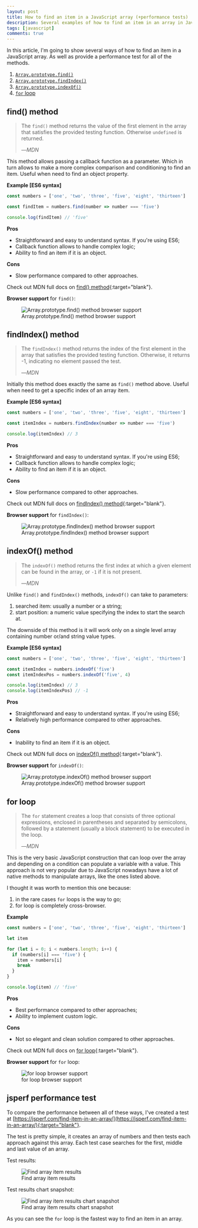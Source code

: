 ```yaml
---
layout: post
title: How to find an item in a JavaScript array (+performance tests)
description: Several examples of how to find an item in an array in JavaScript with performace tests
tags: [javascript]
comments: true
---
```


In this article, I'm going to show several ways of how to find an item in a JavaScript array. As well as provide a performance test for all of the methods.

1. [`Array.prototype.find()`](#find-method)
2. [`Array.prototype.findIndex()`](#findindex-method)
3. [`Array.prototype.indexOf()`](#indexof-method)
4. [`for` loop](#for-loop)

## find() method
> The `find()` method returns the value of the first element in the array that satisfies the provided testing function. Otherwise `undefined` is returned.
>
>&mdash;<cite>MDN</cite>

This method allows passing a callback function as a parameter. Which in turn allows to make a more complex comparison and conditioning to find an item. Useful when need to find an object property.

**Example [ES6 syntax]**
```javascript
const numbers = ['one', 'two', 'three', 'five', 'eight', 'thirteen']

const findItem = numbers.find(number => number === 'five')

console.log(findItem) // 'five'
```

**Pros**
* Straightforward and easy to understand syntax. If you're using ES6;
* Callback function allows to handle complex logic;
* Ability to find an item if it is an object.

**Cons**
* Slow performance compared to other approaches.

Check out MDN full docs on [find() method](https://developer.mozilla.org/en-US/docs/Web/JavaScript/Reference/Global_Objects/Array/find){:target="blank"}.

**Browser support** for `find()`:

<figure>
  <img class="shadow" src="/images/find-array-items/array-find-method-browser-compatibility.png" alt="Array.prototype.find() method browser support" loading="lazy">
  <figcaption>Array.prototype.find() method browser support</figcaption>
</figure>

## findIndex() method
> The `findIndex()` method returns the index of the first element in the array that satisfies the provided testing function. Otherwise, it returns -1, indicating no element passed the test.
>
> &mdash;<cite>MDN</cite>

Initially this method does exactly the same as `find()` method above. Useful when need to get a specific index of an array item.

**Example [ES6 syntax]**
```javascript
const numbers = ['one', 'two', 'three', 'five', 'eight', 'thirteen']

const itemIndex = numbers.findIndex(number => number === 'five')

console.log(itemIndex) // 3
```

**Pros**
* Straightforward and easy to understand syntax. If you're using ES6;
* Callback function allows to handle complex logic;
* Ability to find an item if it is an object.

**Cons**
* Slow performance compared to other approaches.

Check out MDN full docs on [findIndex() method](https://developer.mozilla.org/en-US/docs/Web/JavaScript/Reference/Global_Objects/Array/findIndex){:target="blank"}.

**Browser support** for `findIndex()`:

<figure>
  <img class="shadow" src="/images/find-array-items/array-findindex-method-browser-compatibility.png" alt="Array.prototype.findIndex() method browser support" loading="lazy">
  <figcaption>Array.prototype.findIndex() method browser support</figcaption>
</figure>

## indexOf() method
> The `indexOf()` method returns the first index at which a given element can be found in the array, or `-1` if it is not present.
>
> &mdash;<cite>MDN</cite>

Unlike `find()` and `findIndex()` methods, `indexOf()` can take to parameters:
1. searched item: usually a number or a string;
2. start position: a numeric value specifying the index to start the search at.

The downside of this method is it will work only on a single level array containing number or/and string value types.

**Example [ES6 syntax]**
```javascript
const numbers = ['one', 'two', 'three', 'five', 'eight', 'thirteen']

const itemIndex = numbers.indexOf('five')
const itemIndexPos = numbers.indexOf('five', 4)

console.log(itemIndex) // 3
console.log(itemIndexPos) // -1
```

**Pros**
* Straightforward and easy to understand syntax. If you're using ES6;
* Relatively high performance compared to other approaches.

**Cons**
* Inability to find an item if it is an object.

Check out MDN full docs on [indexOf() method](https://developer.mozilla.org/en-US/docs/Web/JavaScript/Reference/Global_Objects/Array/indexOf){:target="blank"}.

**Browser support** for `indexOf()`:

<figure>
  <img class="shadow" src="/images/find-array-items/array-indexof-method-browser-compatibility.png" alt="Array.prototype.indexOf() method browser support" loading="lazy">
  <figcaption>Array.prototype.indexOf() method browser support</figcaption>
</figure>

## for loop
> The `for` statement creates a loop that consists of three optional expressions, enclosed in parentheses and separated by semicolons, followed by a statement (usually a block statement) to be executed in the loop.
>
> &mdash;<cite>MDN</cite>

This is the very basic JavaScript construction that can loop over the array and depending on a condition can populate a variable with a value. This approach is not very popular due to JavaScript nowadays have a lot of native methods to manipulate arrays, like the ones listed above.

I thought it was worth to mention this one because:
1. in the rare cases `for` loops is the way to go;
2. for loop is completely cross-browser.

**Example**
```javascript
const numbers = ['one', 'two', 'three', 'five', 'eight', 'thirteen']

let item

for (let i = 0; i < numbers.length; i++) {
  if (numbers[i] === 'five') {
  	item = numbers[i]
  	break
  }
}

console.log(item) // 'five'
```

**Pros**
* Best performance compared to other approaches;
* Ability to implement custom logic.

**Cons**
* Not so elegant and clean solution compared to other approaches.

Check out MDN full docs on [for loop](https://developer.mozilla.org/en-US/docs/Web/JavaScript/Reference/Statements/for){:target="blank"}.

**Browser support** for `for` loop:

<figure>
  <img class="shadow" src="/images/find-array-items/for-loop-browser-compatibility.png" alt="for loop browser support" loading="lazy">
  <figcaption>for loop browser support</figcaption>
</figure>

## jsperf performance test

To compare the performance between all of these ways, I've created a test at [https://jsperf.com/find-item-in-an-array/](https://jsperf.com/find-item-in-an-array/){:target="blank"}.

The test is pretty simple, it creates an array of numbers and then tests each approach against this array. Each test case searches for the first, middle and last value of an array.

Test results:

<figure>
  <img class="shadow" src="/images/find-array-items/find-array-item-results.png" alt="Find array item results" loading="lazy">
  <figcaption>Find array item results</figcaption>
</figure>

Test results chart snapshot:

<figure>
  <img class="shadow" src="/images/find-array-items/find-array-item-results-snapshot.png" alt="Find array item results chart snapshot" loading="lazy">
  <figcaption>Find array item results chart snapshot</figcaption>
</figure>

As you can see the `for` loop is the fastest way to find an item in an array.

